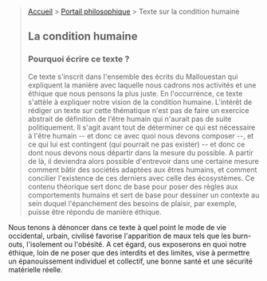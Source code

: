 > [Accueil](../../) > [Portail philosophique](../) > Texte sur la condition humaine
>
> ## La condition humaine
>
> ### Pourquoi écrire ce texte ?
>
> Ce texte s'inscrit dans l'ensemble des écrits du Mallouestan qui expliquent la manière avec laquelle nous cadrons nos activités et une éthique que nous pensons la plus juste. En l'occurrence, ce texte s'attèle à expliquer notre vision de la condition humaine. L'intérêt de rédiger un texte sur cette thématique n'est pas de faire un exercice abstrait de définition de l'être humain qui n'aurait pas de suite politiquement. Il s'agit avant tout de déterminer ce qui est nécessaire à l'être humain -- et donc ce avec quoi nous devons composer --, et ce qui lui est contingent (qui pourrait ne pas exister) -- et donc ce dont nous devons nous départir dans la mesure du possible. A partir de là, il deviendra alors possible d'entrevoir dans une certaine mesure comment bâtir des sociétés adaptées aux êtres humains, et comment concilier l'existence de ces derniers avec celle des écosystèmes. Ce contenu théorique sert donc de base pour poser des règles aux comportements humains et sert de base pour dessiner un contexte au sein duquel l'épanchement des besoins de plaisir, par exemple, puisse être répondu de manière éthique. 

Nous tenons à dénoncer dans ce texte à quel point le mode de vie occidental, urbain, civilisé favorise l'apparition de maux tels que les burn-outs, l'isolement ou l'obésité. A cet égard, ous exposerons en quoi notre éthique, loin de ne poser que des interdits et des limites, vise à permettre un épanouissement individuel et collectif, une bonne santé et une sécurité matérielle réelle.


